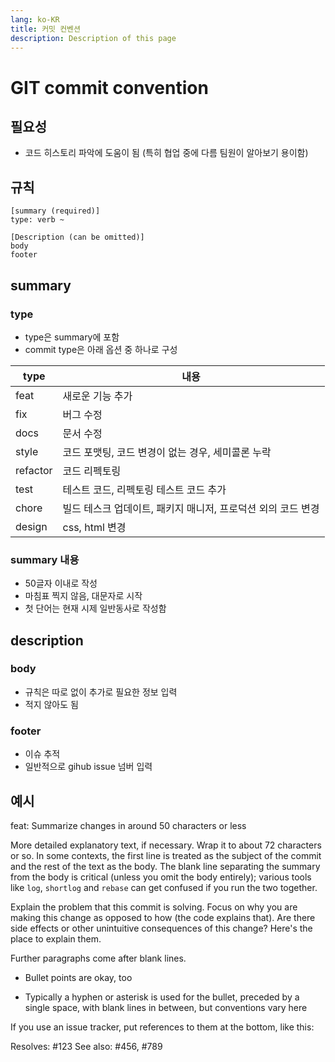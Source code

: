 ```yaml
---
lang: ko-KR
title: 커밋 컨벤션
description: Description of this page
---
```


# GIT commit convention

## 필요성

- 코드 히스토리 파악에 도움이 됨 (특히 협업 중에 다름 팀원이 알아보기 용이함)

## 규칙

```text
[summary (required)]
type: verb ~

[Description (can be omitted)]
body
footer
```

## summary

### type

- type은 summary에 포함
- commit type은 아래 옵션 중 하나로 구성

| type     | 내용                                                         |
| -------- | ------------------------------------------------------------ |
| feat     | 새로운 기능 추가                                             |
| fix      | 버그 수정                                                    |
| docs     | 문서 수정                                                    |
| style    | 코드 포맷팅, 코드 변경이 없는 경우, 세미콜론 누락            |
| refactor | 코드 리펙토링                                                |
| test     | 테스트 코드, 리펙토링 테스트 코드 추가                       |
| chore    | 빌드 테스크 업데이트, 패키지 매니저, 프로덕션 외의 코드 변경 |
| design   | css, html 변경                                               |

### summary 내용

- 50글자 이내로 작성
- 마침표 찍지 않음, 대문자로 시작
- 첫 단어는 현재 시제 일반동사로 작성함

## description

### body

- 규칙은 따로 없이 추가로 필요한 정보 입력
- 적지 않아도 됨

### footer

- 이슈 추적
- 일반적으로 gihub issue 넘버 입력

## 예시

feat: Summarize changes in around 50 characters or less

More detailed explanatory text, if necessary. Wrap it to about 72
characters or so. In some contexts, the first line is treated as the
subject of the commit and the rest of the text as the body. The
blank line separating the summary from the body is critical (unless
you omit the body entirely); various tools like `log`, `shortlog`
and `rebase` can get confused if you run the two together.

Explain the problem that this commit is solving. Focus on why you
are making this change as opposed to how (the code explains that).
Are there side effects or other unintuitive consequences of this
change? Here's the place to explain them.

Further paragraphs come after blank lines.

- Bullet points are okay, too

- Typically a hyphen or asterisk is used for the bullet, preceded
  by a single space, with blank lines in between, but conventions
  vary here

If you use an issue tracker, put references to them at the bottom,
like this:

Resolves: #123
See also: #456, #789
